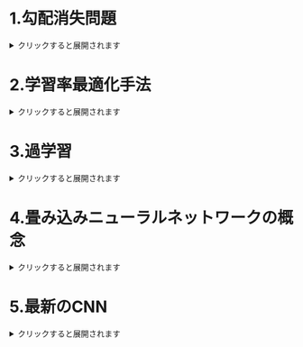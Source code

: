 # 1.勾配消失問題  
<details><summary>クリックすると展開されます</summary>
  
## 1-1.要点まとめ
　誤差逆伝播法は階層が進んでいくにつれて、勾配がどんどん緩やかになっていく。  
　そのため、勾配降下法による、更新では下位パラメータはほとんど変わらず、訓練は最適値に収束しなくなる。  

  - なぜ起こるのか

　　微分値が0-1の範囲をとるものが多いため、</br>
　　層が深くなりより掛け合わせると、どんどん値が小さくなるから。</br>

　　（例）シグモイド関数</br>
 　　　 <img width="200" alt="image" src="https://user-images.githubusercontent.com/57135683/147320472-cc32beb3-9613-4bad-a930-18de05df26d9.png"></br>
　　　　微分すると、</br>
  　　　<img width="206" alt="image" src="https://user-images.githubusercontent.com/57135683/147320455-ecb32e8b-2090-405d-8782-ceee485026a6.png"></br>
 　　　　となり、最大0.25までしか値をとらない。</br>

</br>

  - どうやって解消するか
    
    * **活性化関数の選択**

      ReLU関数を使う。</br>
      <img width="206" alt="image" src="https://user-images.githubusercontent.com/57135683/147321909-506f8cb3-04cd-456b-adc4-5fc250d741fb.png"></br>
      微分が1になるので勾配消失が起きない。</br>
      </br>
    
    * **重みの初期値設定**
    
       **Xavier**：</br>
        　正規分布を前のレイヤーのノード数の平方根で割った値。</br>
        　活性化関数がReLU関数、シグモイド関数、双曲線正接関数に用いられる。</br>
        **He**：</br>
    　     重みの要素を、前の層のノード数の平方根で除算した値に対し、√2を掛け合わせた値。</br>
    　     活性化関数がReLU関数に用いられる。</br>
        </br>
        
    * **バッチ正規化**
    
       ミニバッチ単位で、入力値のデータの偏りを抑制する手法。</br>
       活性化関数に値を渡す前後に、バッチ正則化の処理は孕んだ層を加える。</br>
       数学的手順としては、</br>
       <img width="110" alt="image" src="https://user-images.githubusercontent.com/57135683/147325109-4dd32ba8-454e-44d5-a763-b994b237c773.png">
       <img width="353" alt="image" src="https://user-images.githubusercontent.com/57135683/147325127-a31a8d7f-eaf9-4212-a050-669a28c9ec92.png">



## 1-2.確認問題

> 連鎖律の原理を使い、dz/dxを求めよ。</br>　<img src="https://latex.codecogs.com/svg.image?\begin{align*}z&=t^2\\t&=x&plus;y\end{align*}&space;" title="\begin{align*}z&=t^2\\t&=x+y\end{align*} " />

　<img src="https://latex.codecogs.com/svg.image?\begin{align*}\frac{\mathrm{d}&space;z}{\mathrm{d}&space;x}&=\frac{\mathrm{d}z}{\mathrm{d}t}\frac{\mathrm{d}t}{\mathrm{d}x}\\\frac{\mathrm{d}&space;z}{\mathrm{d}&space;t}&=2t\\\frac{\mathrm{d}&space;x}{\mathrm{d}&space;t}&=1\end{align*}&space;" title="\begin{align*}\frac{\mathrm{d} z}{\mathrm{d} x}&=\frac{\mathrm{d}z}{\mathrm{d}t}\frac{\mathrm{d}t}{\mathrm{d}x}\\\frac{\mathrm{d} z}{\mathrm{d} t}&=2t\\\frac{\mathrm{d} x}{\mathrm{d} t}&=1\end{align*} " /></br>
 
　より、</br>
 
　<img src="https://latex.codecogs.com/svg.image?\begin{align*}\frac{\mathrm{d}&space;z}{\mathrm{d}&space;x}&=2t\cdot1\\&space;&=2t\\&space;&=2\left(x&plus;y\right)\end{align*}&space;" title="\begin{align*}\frac{\mathrm{d} z}{\mathrm{d} x}&=2t\cdot1\\ &=2t\\ &=2\left(x+y\right)\end{align*} " />
 
</br>

> シグモイド関数を微分したとき、入力値が0の時に最大値をとる。</br>
> その値として正しいもの。

  0.25

</br>

> 重みの初期値に0を設定すると、どのような問題が発生するか。</br>

　すべての重みの値が均一に更新されるため、多数の重みをもつ意味がなくなる。
 
</br>

> 一般的に考えられるバッチ正規化の効果を２点あげよ。</br>

- 過学習が起きづらくなる。
- 学習が安定し、学習スピードが上がる。

</br>

## 1-3.実装演習

```code

```
</details>

# 2.学習率最適化手法
<details><summary>クリックすると展開されます</summary>
  
## 2-1.要点のまとめ
### 2-1-1.モメンタム
　誤差をパラメータで微分したものと学習率の積を減算した後、</br>
　現在の重みに前回の重みを減算した値と慣性の積を加算する。</br>
 
　　<img src="https://latex.codecogs.com/svg.image?\begin{align*}V_t&space;&=&space;\mu&space;V_{t-1}-\epsilon&space;\nabla&space;E\\\boldsymbol{w}^{(t&plus;1)}&=\boldsymbol{w}^{(t)}&plus;V_t\end{align*}&space;" title="\begin{align*}V_t &= \mu V_{t-1}-\epsilon \nabla E\\\boldsymbol{w}^{(t+1)}&=\boldsymbol{w}^{(t)}+V_t\end{align*} " /></br>
　　μ:慣性</br>

</br>

　**メリット**
   - 局所最適解にはならず、大域的最適解になる。
   - 谷間についてから最も低い位置（最適値）にいくまでの時間が早い。
</br>

### 2-1-2.AdaGrad
　誤差をパラメータで微分したものと再定義した学習率の積を減算する。</br>
 
　　<img src="https://latex.codecogs.com/svg.image?\begin{align*}h_0&=\theta&space;\\h_t&=h_{t-1}&plus;(\nabla&space;E)^2\\\boldsymbol{w}^{(t&plus;1)}&=\boldsymbol{w}^{t}-\epsilon&space;\frac{1}{\sqrt{h_t}&plus;\theta}\nabla&space;E\end{align*}&space;" title="\begin{align*}h_0&=\theta \\h_t&=h_{t-1}+(\nabla E)^2\\\boldsymbol{w}^{(t+1)}&=\boldsymbol{w}^{t}-\epsilon \frac{1}{\sqrt{h_t}+\theta}\nabla E\end{align*} " /><br>


　**メリット**  
 　　勾配の緩やかな斜面に対して、最適値に近づける。  

　**課題**  
 　　学習率が徐々に小さくなるので、**鞍点問題**を引き起こすことがあった。  
</br>

### 2-1-3.RMSProp
　誤差をパラメータで微分したものと再定義した学習率の積を減算する。</br>
 
　　<img src="https://latex.codecogs.com/svg.image?\begin{align*}h_t&=\alpha&space;h_{t-1}&plus;\left(1-\alpha\right)\left(\nabla&space;E\right)^2\\\boldsymbol{w}^{(t&plus;1)}&=\boldsymbol{w}^{(t)}-\epsilon&space;\frac{1}{\sqrt{h_t}&plus;\theta}\nabla&space;E\end{align*}&space;" title="\begin{align*}h_t&=\alpha h_{t-1}+\left(1-\alpha\right)\left(\nabla E\right)^2\\\boldsymbol{w}^{(t+1)}&=\boldsymbol{w}^{(t)}-\epsilon \frac{1}{\sqrt{h_t}+\theta}\nabla E\end{align*} " /></br>

</br>

　**メリット**
   - 局所最適解にはならず、大域的最適解になる。
   - ハイパーパラメータの調整が必要な場合が少ない。
</br>

### 2-1-4.Adam
  * モメンタムの、過去の勾配の指数関数的減衰平均。
  * RMSPropの、過去の勾配の２乗の指数関数的減数平均。  
上記をそれぞれ孕んだ最適化アルゴリズム。</br>

　**メリット**  
　　モメンタムおよびRMSPropのメリットを孕んでいる。</br>
</br>


## 2-2.確認問題

> モメンタム・AdaGrad・RMSPropの特徴をそれぞれ簡潔に説明せよ。

  - モメンタム：前回の学習量を用いて学習するため、加速がつくと一気に学習が進む。
  - AdaGrad：勾配がゆるやかなときにうまくいきやすいが、大域最適解にたどり着きづらい。
  - RMSProp：欠点を改良したAdaGrad

</br>

## 2-3.実装演習
```code
```

</details>

# 3.過学習
<details><summary>クリックすると展開されます</summary>
  
## 3-1.要点のまとめ
### 3-1-1.　L1正則化、L2正則化
  - **過学習の原因**  
    学習を進めると、重みにバラつきが出る。
    重みが大きすぎる値をとることで、過学習が発生することがある。

  - **過学習の解決策**   
    誤差に対して、正則化項を加算することで、重みを制約する。</br>  
    誤差関数に、pノルムを加える。</br>
    
    
    　<img src="https://latex.codecogs.com/svg.image?\begin{align*}&E_n\left(\boldsymbol{w}\right)&plus;\frac{1}{p}\lambda\left\|\boldsymbol{x}\right\|_p\\&\left\|\boldsymbol{x}\right\|_p&space;=&space;\left(\left|x_1\right|^p&plus;...&plus;\left|x_n\right|^p\right)^{\frac{1}{p}}\end{align*}&space;" title="\begin{align*}&E_n\left(\boldsymbol{w}\right)+\frac{1}{p}\lambda\left\|\boldsymbol{x}\right\|_p\\&\left\|\boldsymbol{x}\right\|_p = \left(\left|x_1\right|^p+...+\left|x_n\right|^p\right)^{\frac{1}{p}}\end{align*} " /></br>
    　p=1の場合、L1正則化（ラッソ回帰）</br>
    　p=2の場合、L2正則化（リッジ回帰）</br>
      
 </br>

### 3-1-2.　ドロップアウト
　ランダムにノードを削除して学習させること。</br>
　<img width="155" alt="image" src="https://user-images.githubusercontent.com/57135683/147377460-c3851725-08f4-40fe-b6b2-e431acec7afe.png"></br>
　メリットとして、データ量を変化させずに、異なるモデルを学習させていると解釈できる。　　　　　


## 3-2.確認問題・例題
> <img width="395" alt="image" src="https://user-images.githubusercontent.com/57135683/147377385-30f6c5e6-17ff-45b7-ba4d-ff973217a071.png">

　d

</br>

> 下図のL1正則化を表しているグラフはどちらか  
> <img width="350" alt="image" src="https://user-images.githubusercontent.com/57135683/147377391-60c99a22-34b7-4799-8f79-01a73a40508b.png">

　右

</br>

> <img width="403" alt="image" src="https://user-images.githubusercontent.com/57135683/147382189-dcaae477-0c39-44f0-80c7-29006c702954.png">

　4

</br>

> <img width="410" alt="image" src="https://user-images.githubusercontent.com/57135683/147382200-93d3010c-8f2b-47b5-be57-8926e7445277.png">

　3

</br>

> <img width="349" alt="image" src="https://user-images.githubusercontent.com/57135683/147382210-9c827666-7332-4f63-83d9-dc258a0194a6.png">

　4

</br>

## 3-3.実装演習
```code
```

</br>

</details>

# 4.畳み込みニューラルネットワークの概念
<details><summary>クリックすると展開されます</summary>
  
## 4-1.要点のまとめ
全結合層は、カラー画像におけるRGBなど、各チャンネル間の関連性が学習に反映されない。</br>

そこで全結合の前に畳み込み処理をすることでその問題を解決できる。</br>
これにより、CNNで画像識別や音声など、次元間でつながりのあるデータを扱えるようになる。</br>

CNNの代表的なものの一つにLeNetがある。</br>

CNNの構成は以下の通り。</br>

<img width="114" alt="image" src="https://user-images.githubusercontent.com/57135683/147378818-35355fd0-5c57-417b-b2c1-f0665b076920.png"></br>

</br>

### 4-1-1.畳み込み層
　畳み込み層では畳み込み演算を行う。</br>

　畳み込み演算とは、フィルターを用いて入力画像の対象領域に演算を行い、バイアスを加え出力とする。</br>

　この際、畳み込み演算のフィルターの数を**チャンネル**、</br>
　フィルターをかける際に何マスずらすかを**ストライド**、</br>
　また、畳み込み演算を行うと、画像のサイズが小さくなってしまうため、</br>
　フィルターをかける前に、上下左右に画像を広げる。これを**パディング**という。</br>

　畳み込み層は、画像の場合、縦、横、チャンネルの3次元のデータをそのまま学習し、次に伝えることができる。</br>

</br>

### 4-1-2.プーリング層
　畳み込み層と組み合わせて使われる。</br>
 
　畳み込み層と同様にすこしずつずれながら画像を読み取る。その際行う処理は様々あり、</br>
　対象領域の最高値を使う**MaxPooling**や、平均値を使う**AvgPooling**がある。</br>

</br>

## 4-2.確認問題
> サイズ6x6の入力画像を、サイズ2x2のフィルタで畳み込んだ時の出力画像のサイズを答えよ。
> なおストライドとパディングは1とする。

　7x7

</br>

## 4-3.実装演習
```code
```

</details>

# 5.最新のCNN
<details><summary>クリックすると展開されます</summary>
  
## 5-1.要点のまとめ
### AlexNet
　５層の畳み込みそうおよびプーリング層など、それに続く３層の全結合層から構成される。</br>
　<img width="298" alt="image" src="https://user-images.githubusercontent.com/57135683/147377661-27e0269b-b21a-4c4c-b7d1-9cec37a4bb9d.png"></br>
　過学習を防ぐために、サイズ4096の全結合層の出力にドロップアウトを使用している。 
  
　CNNから全結合層へ移行する処理は以下の通り。
  - Fratten  
    すべての値を横一列に並び変える。
    
  - GolbalMaxPooling  
    各チャンネルの一番大きいものを使う。

  - GolbalAvgPooling  
    各チャンネルの一番平均を使う。

  </br>
  
## 5-2.確認問題
## 5-3.実装演習

</details>
